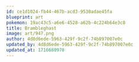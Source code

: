 ```yaml
---
id: ce1d1024-fb44-467b-acd3-9530adae45fa
blueprint: art
pokemon: 19ac43c5-a6e6-4528-a62b-4c224b64e3c8
title: Brambleghast
image: art/947.png
author: 4d8d6ede-5963-429f-9c2f-74b897007e0c
updated_by: 4d8d6ede-5963-429f-9c2f-74b897007e0c
updated_at: 1716680978
---
```

